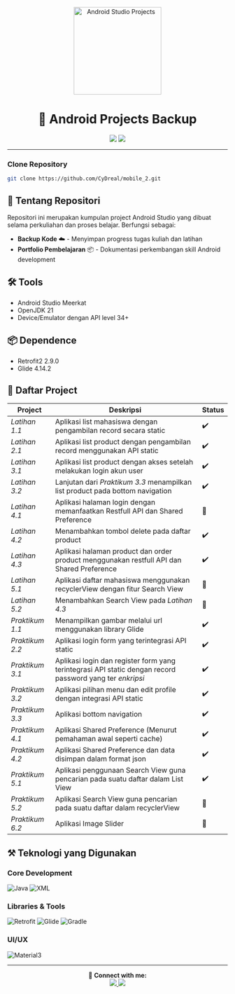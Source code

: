 ﻿<p align="center">
<img src="https://img.icons8.com/color/480/android-studio--v3.png" width="200" alt="Android Studio Projects">
</p>

<h1 align="center">📱 Android Projects Backup</h1>

<p align="center">
  <img src="https://img.shields.io/badge/Java-ED8B00?style=for-the-badge&logo=openjdk&logoColor=white">
  <img src="https://img.shields.io/badge/Android_Studio-3DDC84?style=for-the-badge&logo=android-studio&logoColor=white">

</p>

---
### Clone Repository
```bash
git clone https://github.com/CyDreal/mobile_2.git
```

## 📖 Tentang Repositori

Repositori ini merupakan kumpulan project Android Studio yang dibuat selama perkuliahan dan proses belajar. Berfungsi sebagai:

- **Backup Kode** ☁️ - Menyimpan progress tugas kuliah dan latihan
- **Portfolio Pembelajaran** 📦 - Dokumentasi perkembangan skill Android development


## 🛠️ Tools
- Android Studio Meerkat
- OpenJDK 21
- Device/Emulator dengan API level 34+

## 📦 Dependence
- Retrofit2 2.9.0
- Glide 4.14.2

## 🚀 Daftar Project

| Project         | Deskripsi                                                                                                | Status |
|-----------------|----------------------------------------------------------------------------------------------------------|--------|
| *Latihan 1.1*   | Aplikasi list mahasiswa dengan pengambilan record secara static                                          | ✔️     |
| *Latihan 2.1*   | Aplikasi list product dengan pengambilan record menggunakan API static                                   | ✔️     |
| *Latihan 3.1*   | Aplikasi list product dengan akses setelah melakukan login akun user                                     | ✔️     |
| *Latihan 3.2*   | Lanjutan dari *Praktikum 3.3* menampilkan list product pada bottom navigation                            | ✔️     |
| *Latihan 4.1*   | Aplikasi halaman login dengan memanfaatkan Restfull API dan Shared Preference                            | 🔧     |
| *Latihan 4.2*   | Menambahkan tombol delete pada daftar product                                                            | ✔️     |
| *Latihan 4.3*   | Aplikasi halaman product dan order product menggunakan restfull API dan Shared Preference                | ✔️     |
| *Latihan 5.1*   | Aplikasi daftar mahasiswa menggunakan recyclerView dengan fitur Search View                              | 🔧     |
| *Latihan 5.2*   | Menambahkan Search View pada *Latihan 4.3*                                                               | 🔧     |
| *Praktikum 1.1* | Menampilkan gambar melalui url menggunakan library Glide                                                 | ✔️     |
| *Praktikum 2.2* | Aplikasi login form yang terintegrasi API static                                                         | ✔️     |
| *Praktikum 3.1* | Aplikasi login dan register form yang terintegrasi API static dengan record password yang ter *enkripsi* | ✔️     |
| *Praktikum 3.2* | Aplikasi pilihan menu dan edit profile dengan integrasi API static                                       | ✔️     |
| *Praktikum 3.3* | Aplikasi bottom navigation                                                                               | ✔️     |
| *Praktikum 4.1* | Aplikasi Shared Preference (Menurut pemahaman awal seperti cache)                                        | ✔️     |
| *Praktikum 4.2* | Aplikasi Shared Preference dan data disimpan dalam format json                                           | ✔️     |
| *Praktikum 5.1* | Aplikasi penggunaan Search View guna pencarian pada suatu daftar dalam List View                         | ✔️     |
| *Praktikum 5.2* | Aplikasi Search View guna pencarian pada suatu daftar dalam recyclerView                                 | 🔧     |
| *Praktikum 6.2* | Aplikasi Image Slider                                                                                    | 🔧     |
## ⚒️ Teknologi yang Digunakan

### **Core Development**
![Java](https://img.shields.io/badge/Java-ED8B00?style=for-the-badge&logo=openjdk&logoColor=white)
![XML](https://img.shields.io/badge/XML-FF0000?style=for-the-badge&logo=xml&logoColor=white)

### **Libraries & Tools**
![Retrofit](https://img.shields.io/badge/Retrofit-2C3E50?style=for-the-badge&logo=retrofit&logoColor=white)
![Glide](https://img.shields.io/badge/Glide-2496ED?style=for-the-badge&logo=glide&logoColor=white)
![Gradle](https://img.shields.io/badge/Gradle-02303A?style=for-the-badge&logo=gradle&logoColor=white)

### **UI/UX**
![Material3](https://img.shields.io/badge/Material_3-757575?style=for-the-badge&logo=material-design&logoColor=white)

<!-- ### **API Services**
![Firebase](https://img.shields.io/badge/Firebase-FFCA28?style=for-the-badge&logo=firebase&logoColor=black)
![OpenWeatherMap](https://img.shields.io/badge/OpenWeather-3F51B5?style=for-the-badge&logo=openweathermap&logoColor=white) -->

---

<p align="center"> 🔗 <strong>Connect with me:</strong><br> <a href="mailto:ditodiaz26@gmail.com"> <img src="https://img.shields.io/badge/Email-D14836?style=for-the-badge&logo=gmail&logoColor=white"> </a> <a href="https://linkedin.com/in/dito-diaz-7125012a3"> <img src="https://img.shields.io/badge/LinkedIn-0077B5?style=for-the-badge&logo=linkedin&logoColor=white"> </a> </p>

<!-- ⚠️🔧✔️ -->